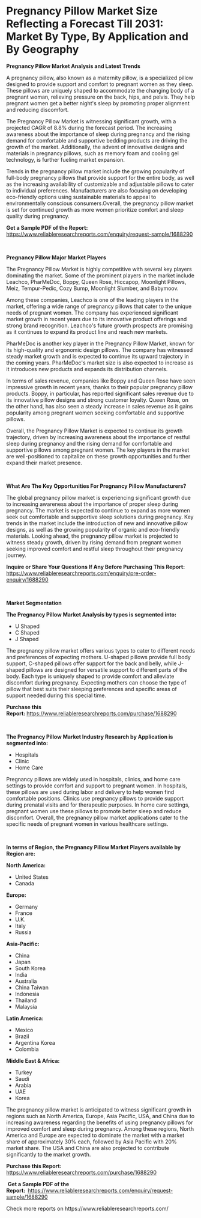 <p><h1>Pregnancy Pillow Market Size Reflecting a Forecast Till 2031: Market By Type, By Application and By Geography</h1></p><p><strong>Pregnancy Pillow Market Analysis and Latest Trends</strong></p>
<p><p>A pregnancy pillow, also known as a maternity pillow, is a specialized pillow designed to provide support and comfort to pregnant women as they sleep. These pillows are uniquely shaped to accommodate the changing body of a pregnant woman, relieving pressure on the back, hips, and pelvis. They help pregnant women get a better night's sleep by promoting proper alignment and reducing discomfort.</p><p>The Pregnancy Pillow Market is witnessing significant growth, with a projected CAGR of 8.8% during the forecast period. The increasing awareness about the importance of sleep during pregnancy and the rising demand for comfortable and supportive bedding products are driving the growth of the market. Additionally, the advent of innovative designs and materials in pregnancy pillows, such as memory foam and cooling gel technology, is further fueling market expansion.</p><p>Trends in the pregnancy pillow market include the growing popularity of full-body pregnancy pillows that provide support for the entire body, as well as the increasing availability of customizable and adjustable pillows to cater to individual preferences. Manufacturers are also focusing on developing eco-friendly options using sustainable materials to appeal to environmentally conscious consumers.Overall, the pregnancy pillow market is set for continued growth as more women prioritize comfort and sleep quality during pregnancy.</p></p>
<p><strong>Get a Sample PDF of the Report:&nbsp;</strong> <a href="https://www.reliableresearchreports.com/enquiry/request-sample/1688290">https://www.reliableresearchreports.com/enquiry/request-sample/1688290</a></p>
<p>&nbsp;</p>
<p><strong>Pregnancy Pillow Major Market Players</strong></p>
<p><p>The Pregnancy Pillow Market is highly competitive with several key players dominating the market. Some of the prominent players in the market include Leachco, PharMeDoc, Boppy, Queen Rose, Hiccapop, Moonlight Pillows, Meiz, Tempur-Pedic, Cozy Bump, Moonlight Slumber, and Babymoov.</p><p>Among these companies, Leachco is one of the leading players in the market, offering a wide range of pregnancy pillows that cater to the unique needs of pregnant women. The company has experienced significant market growth in recent years due to its innovative product offerings and strong brand recognition. Leachco's future growth prospects are promising as it continues to expand its product line and reach new markets.</p><p>PharMeDoc is another key player in the Pregnancy Pillow Market, known for its high-quality and ergonomic design pillows. The company has witnessed steady market growth and is expected to continue its upward trajectory in the coming years. PharMeDoc's market size is also expected to increase as it introduces new products and expands its distribution channels.</p><p>In terms of sales revenue, companies like Boppy and Queen Rose have seen impressive growth in recent years, thanks to their popular pregnancy pillow products. Boppy, in particular, has reported significant sales revenue due to its innovative pillow designs and strong customer loyalty. Queen Rose, on the other hand, has also seen a steady increase in sales revenue as it gains popularity among pregnant women seeking comfortable and supportive pillows.</p><p>Overall, the Pregnancy Pillow Market is expected to continue its growth trajectory, driven by increasing awareness about the importance of restful sleep during pregnancy and the rising demand for comfortable and supportive pillows among pregnant women. The key players in the market are well-positioned to capitalize on these growth opportunities and further expand their market presence.</p></p>
<p>&nbsp;</p>
<p><strong>What Are The Key Opportunities For Pregnancy Pillow Manufacturers?</strong></p>
<p><p>The global pregnancy pillow market is experiencing significant growth due to increasing awareness about the importance of proper sleep during pregnancy. The market is expected to continue to expand as more women seek out comfortable and supportive sleep solutions during pregnancy. Key trends in the market include the introduction of new and innovative pillow designs, as well as the growing popularity of organic and eco-friendly materials. Looking ahead, the pregnancy pillow market is projected to witness steady growth, driven by rising demand from pregnant women seeking improved comfort and restful sleep throughout their pregnancy journey.</p></p>
<p><strong>Inquire or Share Your Questions If Any Before Purchasing This Report:</strong> <a href="https://www.reliableresearchreports.com/enquiry/pre-order-enquiry/1688290">https://www.reliableresearchreports.com/enquiry/pre-order-enquiry/1688290</a></p>
<p>&nbsp;</p>
<p><strong>Market Segmentation</strong></p>
<p><strong>The Pregnancy Pillow Market Analysis by types is segmented into:</strong></p>
<p><ul><li>U Shaped</li><li>C Shaped</li><li>J Shaped</li></ul></p>
<p><p>The pregnancy pillow market offers various types to cater to different needs and preferences of expecting mothers. U-shaped pillows provide full body support, C-shaped pillows offer support for the back and belly, while J-shaped pillows are designed for versatile support to different parts of the body. Each type is uniquely shaped to provide comfort and alleviate discomfort during pregnancy. Expecting mothers can choose the type of pillow that best suits their sleeping preferences and specific areas of support needed during this special time.</p></p>
<p><strong>Purchase this Report:&nbsp;</strong><a href="https://www.reliableresearchreports.com/purchase/1688290">https://www.reliableresearchreports.com/purchase/1688290</a></p>
<p>&nbsp;</p>
<p><strong>The Pregnancy Pillow Market Industry Research by Application is segmented into:</strong></p>
<p><ul><li>Hospitals</li><li>Clinic</li><li>Home Care</li></ul></p>
<p><p>Pregnancy pillows are widely used in hospitals, clinics, and home care settings to provide comfort and support to pregnant women. In hospitals, these pillows are used during labor and delivery to help women find comfortable positions. Clinics use pregnancy pillows to provide support during prenatal visits and for therapeutic purposes. In home care settings, pregnant women use these pillows to promote better sleep and reduce discomfort. Overall, the pregnancy pillow market applications cater to the specific needs of pregnant women in various healthcare settings.</p></p>
<p>&nbsp;</p>
<p><strong>In terms of Region, the Pregnancy Pillow Market Players available by Region are:</strong></p>
<p>
    <p> <strong> North America: </strong>
        <ul>
            <li>United States</li>
            <li>Canada</li>
        </ul>
        </p> 
    <p> <strong> Europe: </strong>
        <ul>
            <li>Germany</li>
            <li>France</li>
            <li>U.K.</li>
            <li>Italy</li>
            <li>Russia</li>
        </ul>
        </p> 
    <p> <strong> Asia-Pacific: </strong>
        <ul>
            <li>China</li>
            <li>Japan</li>
            <li>South Korea</li>
            <li>India</li>
            <li>Australia</li>
            <li>China Taiwan</li>
            <li>Indonesia</li>
            <li>Thailand</li>
            <li>Malaysia</li>
        </ul>
        </p> 
    <p> <strong> Latin America: </strong>
        <ul>
            <li>Mexico</li>
            <li>Brazil</li>
            <li>Argentina Korea</li>
            <li>Colombia</li>
        </ul>
        </p> 
    <p> <strong> Middle East & Africa: </strong>
        <ul>
            <li>Turkey</li>
            <li>Saudi</li>
            <li>Arabia</li>
            <li>UAE</li>
            <li>Korea</li>
        </ul>
    </p>
    </p>
<p><p>The pregnancy pillow market is anticipated to witness significant growth in regions such as North America, Europe, Asia Pacific, USA, and China due to increasing awareness regarding the benefits of using pregnancy pillows for improved comfort and sleep during pregnancy. Among these regions, North America and Europe are expected to dominate the market with a market share of approximately 30% each, followed by Asia Pacific with 20% market share. The USA and China are also projected to contribute significantly to the market growth.</p></p>
<p><strong>Purchase this Report: </strong><a href="https://www.reliableresearchreports.com/purchase/1688290">https://www.reliableresearchreports.com/purchase/1688290</a></p>
<p>&nbsp;<strong>Get a Sample PDF of the Report:&nbsp;&nbsp;</strong><a href="https://www.reliableresearchreports.com/enquiry/request-sample/1688290">https://www.reliableresearchreports.com/enquiry/request-sample/1688290</a></p>
<p><strong></strong></p>
<p>Check more reports on https://www.reliableresearchreports.com/</p>